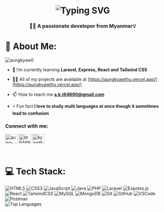 
<h1 align="center">
  <img src="https://readme-typing-svg.demolab.com?font=Fira+Code&weight=600&size=28&duration=4000&pause=1000&color=539BF5&center=true&vCenter=true&random=false&width=435&lines=Hi+%F0%9F%91%8B%2C+I'm+Aung+Kyaw;Full+Stack+Developer;Always+Learning+New+Things" alt="Typing SVG" />
</h1>
<h3 align="center"> 👨‍💻 A passionate developer from Myanmar💡</h3>

# 💫 About Me:
<p align="left"> <img src="https://komarev.com/ghpvc/?username=aungkyaw0&label=Profile%20views&color=0e75b6&style=flat" alt="aungkyaw0" /> </p>

- 🌱 I’m currently learning **Laravel, Express, React and Tailwind CSS**

- 👨‍💻 All of my projects are available at [https://aungkyawthu.vercel.app/](https://aungkyawthu.vercel.app/)

- 📫 How to reach me **a.k.t64690@gmail.com**       

- ⚡ Fun fact **I love to study multi languages at once though it sometimes lead to confusion**
<h3 align="left">Connect with me:</h3>
<p align="left">
<a href="https://linkedin.com/in/aung-kyaw-thu-thomas-tommy" target="blank"><img align="center" src="https://raw.githubusercontent.com/rahuldkjain/github-profile-readme-generator/master/src/images/icons/Social/linked-in-alt.svg" alt="aung-kyaw-thu-thomas-tommy" height="30" width="40" /></a>
<a href="https://fb.com/kt64690" target="blank"><img align="center" src="https://raw.githubusercontent.com/rahuldkjain/github-profile-readme-generator/master/src/images/icons/Social/facebook.svg" alt="kt64690" height="30" width="40" /></a>
<a href="https://instagram.com/kyawthu671" target="blank"><img align="center" src="https://raw.githubusercontent.com/rahuldkjain/github-profile-readme-generator/master/src/images/icons/Social/instagram.svg" alt="kyawthu671" height="30" width="40" /></a>
</p> <br/>




# 💻 Tech Stack:
![HTML5](https://img.shields.io/badge/html5-%23E34F26.svg?style=for-the-badge&logo=html5&logoColor=white) ![CSS3](https://img.shields.io/badge/css3-%231572B6.svg?style=for-the-badge&logo=css3&logoColor=white) ![JavaScript](https://img.shields.io/badge/javascript-%23323330.svg?style=for-the-badge&logo=javascript&logoColor=%23F7DF1E) ![Java](https://img.shields.io/badge/java-%23ED8B00.svg?style=for-the-badge&logo=openjdk&logoColor=white) ![PHP](https://img.shields.io/badge/php-%23777BB4.svg?style=for-the-badge&logo=php&logoColor=white) ![Laravel](https://img.shields.io/badge/laravel-%23FF2D20.svg?style=for-the-badge&logo=laravel&logoColor=white) ![Express.js](https://img.shields.io/badge/express.js-%23404d59.svg?style=for-the-badge&logo=express&logoColor=%2361DAFB) ![React](https://img.shields.io/badge/react-%2320232a.svg?style=for-the-badge&logo=react&logoColor=%2361DAFB) ![TailwindCSS](https://img.shields.io/badge/tailwindcss-%2338B2AC.svg?style=for-the-badge&logo=tailwind-css&logoColor=white) ![MySQL](https://img.shields.io/badge/mysql-4479A1.svg?style=for-the-badge&logo=mysql&logoColor=white) ![MongoDB](https://img.shields.io/badge/MongoDB-%234ea94b.svg?style=for-the-badge&logo=mongodb&logoColor=white) ![Git](https://img.shields.io/badge/git-%23F05033.svg?style=for-the-badge&logo=git&logoColor=white) ![GitHub](https://img.shields.io/badge/github-%23121011.svg?style=for-the-badge&logo=github&logoColor=white) ![VSCode](https://img.shields.io/badge/vscode-%23007ACC.svg?style=for-the-badge&logo=visual-studio-code&logoColor=white) ![Postman](https://img.shields.io/badge/Postman-FF6C37?style=for-the-badge&logo=postman&logoColor=white) 
<br/>
  <img src="https://github-readme-stats.vercel.app/api/top-langs/?username=Aungkyaw0&theme=vue-dark&hide_border=true&layout=compact" alt="Top Languages" />
